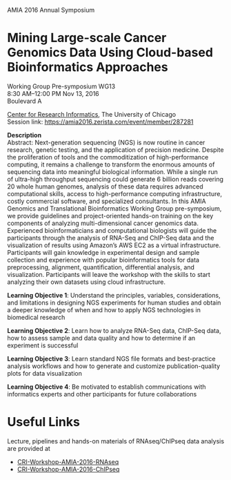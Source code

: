 AMIA 2016 Annual Symposium
# Mining Large-scale Cancer Genomics Data Using Cloud-based Bioinformatics Approaches   

Working Group Pre-symposium WG13   
8:30 AM–12:00 PM Nov 13, 2016   
Boulevard A   

[Center for Research Informatics](https://cri.uchicago.edu/), The University of Chicago   
Session link: https://amia2016.zerista.com/event/member/287281     

**Description**    
Abstract: Next-generation sequencing (NGS) is now routine in cancer research, genetic testing, and the application of precision medicine. Despite the proliferation of tools and the commoditization of high-performance computing, it remains a challenge to transform the enormous amounts of sequencing data into meaningful biological information. While a single run of ultra-high throughput sequencing could generate 6 billion reads covering 20 whole human genomes, analysis of these data requires advanced computational skills, access to high-performance computing infrastructure, costly commercial software, and specialized consultants. In this AMIA Genomics and Translational Bioinformatics Working Group pre-symposium, we provide guidelines and project-oriented hands-on training on the key components of analyzing multi-dimensional cancer genomics data. Experienced bioinformaticians and computational biologists will guide the participants through the analysis of RNA-Seq and ChIP-Seq data and the visualization of results using Amazon’s AWS EC2 as a virtual infrastructure. Participants will gain knowledge in experimental design and sample collection and experience with popular bioinformatics tools for data preprocessing, alignment, quantification, differential analysis, and visualization. Participants will leave the workshop with the skills to start analyzing their own datasets using cloud infrastructure.

**Learning Objective 1**: Understand the principles, variables, considerations, and limitations in designing NGS experiments for human studies and obtain a deeper knowledge of when and how to apply NGS technologies in biomedical research

**Learning Objective 2**: Learn how to analyze RNA-Seq data, ChIP-Seq data, how to assess sample and data quality and how to determine if an experiment is successful

**Learning Objective 3**: Learn standard NGS file formats and best-practice analysis workflows and how to generate and customize publication-quality plots for data visualization

**Learning Objective 4**: Be motivated to establish communications with informatics experts and other participants for future collaborations

# Useful Links
Lecture, pipelines and hands-on materials of RNAseq/ChIPseq data analysis are provided at
* [CRI-Workshop-AMIA-2016-RNAseq](https://github.com/cribioinfo/CRI-Workshop-AMIA-2016-RNAseq)
* [CRI-Workshop-AMIA-2016-ChIPseq](https://github.com/cribioinfo/CRI-Workshop-AMIA-2016-ChIPseq)
